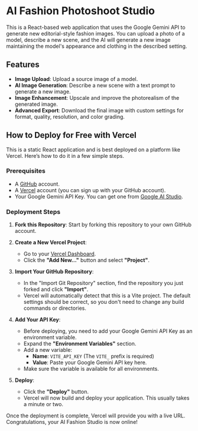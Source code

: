 # AI Fashion Photoshoot Studio

This is a React-based web application that uses the Google Gemini API to generate new editorial-style fashion images. You can upload a photo of a model, describe a new scene, and the AI will generate a new image maintaining the model's appearance and clothing in the described setting.

## Features

-   **Image Upload**: Upload a source image of a model.
-   **AI Image Generation**: Describe a new scene with a text prompt to generate a new image.
-   **Image Enhancement**: Upscale and improve the photorealism of the generated image.
-   **Advanced Export**: Download the final image with custom settings for format, quality, resolution, and color grading.

## How to Deploy for Free with Vercel

This is a static React application and is best deployed on a platform like Vercel. Here’s how to do it in a few simple steps.

### Prerequisites

-   A [GitHub](https://github.com/) account.
-   A [Vercel](https://vercel.com/signup) account (you can sign up with your GitHub account).
-   Your Google Gemini API Key. You can get one from [Google AI Studio](https://aistudio.google.com/app/apikey).

### Deployment Steps

1.  **Fork this Repository**: Start by forking this repository to your own GitHub account.

2.  **Create a New Vercel Project**:
    -   Go to your [Vercel Dashboard](https://vercel.com/dashboard).
    -   Click the **"Add New..."** button and select **"Project"**.

3.  **Import Your GitHub Repository**:
    -   In the "Import Git Repository" section, find the repository you just forked and click **"Import"**.
    -   Vercel will automatically detect that this is a Vite project. The default settings should be correct, so you don't need to change any build commands or directories.

4.  **Add Your API Key**:
    -   Before deploying, you need to add your Google Gemini API Key as an environment variable.
    -   Expand the **"Environment Variables"** section.
    -   Add a new variable:
        -   **Name**: `VITE_API_KEY` (The `VITE_` prefix is required)
        -   **Value**: Paste your Google Gemini API key here.
    -   Make sure the variable is available for all environments.

5.  **Deploy**:
    -   Click the **"Deploy"** button.
    -   Vercel will now build and deploy your application. This usually takes a minute or two.

Once the deployment is complete, Vercel will provide you with a live URL. Congratulations, your AI Fashion Studio is now online!
